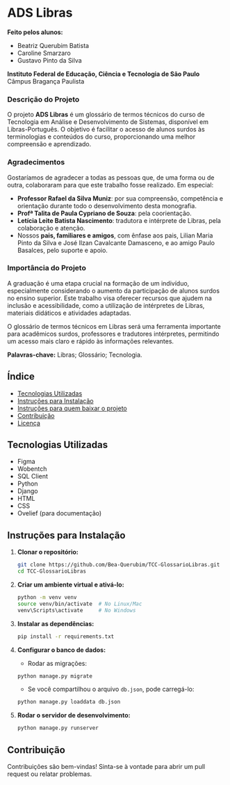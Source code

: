 # ADS Libras

**Feito pelos alunos:**
- Beatriz Querubim Batista
- Caroline Smarzaro
- Gustavo Pinto da Silva

**Instituto Federal de Educação, Ciência e Tecnologia de São Paulo**  
Câmpus Bragança Paulista

### Descrição do Projeto

O projeto **ADS Libras** é um glossário de termos técnicos do curso de Tecnologia em Análise e Desenvolvimento de Sistemas, disponível em Libras-Português. O objetivo é facilitar o acesso de alunos surdos às terminologias e conteúdos do curso, proporcionando uma melhor compreensão e aprendizado.

### Agradecimentos

Gostaríamos de agradecer a todas as pessoas que, de uma forma ou de outra, colaboraram para que este trabalho fosse realizado. Em especial:

- **Professor Rafael da Silva Muniz**: por sua compreensão, competência e orientação durante todo o desenvolvimento desta monografia.
- **Profª Talita de Paula Cypriano de Souza**: pela coorientação.
- **Letícia Leite Batista Nascimento**: tradutora e intérprete de Libras, pela colaboração e atenção.
- Nossos **pais, familiares e amigos**, com ênfase aos pais, Lilian Maria Pinto da Silva e José Ilzan Cavalcante Damasceno, e ao amigo Paulo Basalces, pelo suporte e apoio.

### Importância do Projeto

A graduação é uma etapa crucial na formação de um indivíduo, especialmente considerando o aumento da participação de alunos surdos no ensino superior. Este trabalho visa oferecer recursos que ajudem na inclusão e acessibilidade, como a utilização de intérpretes de Libras, materiais didáticos e atividades adaptadas.

O glossário de termos técnicos em Libras será uma ferramenta importante para acadêmicos surdos, professores e tradutores intérpretes, permitindo um acesso mais claro e rápido às informações relevantes.

**Palavras-chave:** Libras; Glossário; Tecnologia.

## Índice

- [Tecnologias Utilizadas](#tecnologias-utilizadas)
- [Instruções para Instalação](#instruções-para-instalação)
- [Instruções para quem baixar o projeto](#instruções-para-quem-baixar-o-projeto)
- [Contribuição](#contribuição)
- [Licença](#licença)

## Tecnologias Utilizadas

- Figma
- Wobentch
- SQL Client
- Python
- Django
- HTML
- CSS
- Ovelief (para documentação)

## Instruções para Instalação

1. **Clonar o repositório:**
    ```bash
    git clone https://github.com/Bea-Querubim/TCC-GlossarioLibras.git
    cd TCC-GlossarioLibras
    ```

2. **Criar um ambiente virtual e ativá-lo:**
    ```bash
    python -m venv venv
    source venv/bin/activate  # No Linux/Mac
    venv\Scripts\activate     # No Windows
    ```

3. **Instalar as dependências:**
    ```bash
    pip install -r requirements.txt
    ```

4. **Configurar o banco de dados:**
    - Rodar as migrações:
    ```bash
    python manage.py migrate
    ```

    - Se você compartilhou o arquivo `db.json`, pode carregá-lo:
    ```bash
    python manage.py loaddata db.json
    ```

5. **Rodar o servidor de desenvolvimento:**
    ```bash
    python manage.py runserver
    ```

## Contribuição

Contribuições são bem-vindas! Sinta-se à vontade para abrir um pull request ou relatar problemas.

